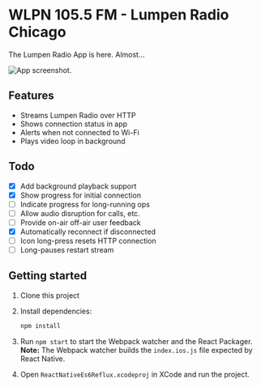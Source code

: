 # WLPN 105.5 FM - Lumpen Radio Chicago

The Lumpen Radio App is here. Almost...

![App screenshot.](https://github.com/jhabdas/react-native-es6-reflux/blob/master/screenshot.png)

## Features

- Streams Lumpen Radio over HTTP
- Shows connection status in app
- Alerts when not connected to Wi-Fi
- Plays video loop in background

## Todo

- [x] Add background playback support
- [x] Show progress for initial connection
- [ ] Indicate progress for long-running ops
- [ ] Allow audio disruption for calls, etc.
- [ ] Provide on-air off-air user feedback
- [x] Automatically reconnect if disconnected
- [ ] Icon long-press resets HTTP connection
- [ ] Long-pauses restart stream

## Getting started

1. Clone this project
2. Install dependencies:

    ```sh
    npm install
    ```

3. Run `npm start` to start the Webpack watcher and the React Packager.
   **Note:** The Webpack watcher builds the `index.ios.js` file expected by React Native.
4. Open `ReactNativeEs6Reflux.xcodeproj` in XCode and run the project.
